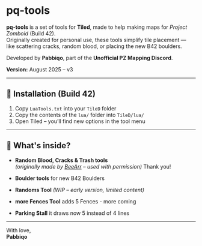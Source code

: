 # pq-tools

**pq-tools** is a set of tools for **Tiled**, made to help making maps for *Project Zomboid* (Build 42).  
Originally created for personal use, these tools simplify tile placement — like scattering cracks, random blood, or placing the new B42 boulders.

Developed by **Pabbiqo**, part of the **Unofficial PZ Mapping Discord**.

**Version:** August 2025 – v3

---

## 🔧 Installation (Build 42)

1. Copy `LuaTools.txt` into your `TileD` folder  
2. Copy the contents of the `lua/` folder into `TileD/lua/`  
3. Open Tiled – you’ll find new options in the tool menu

---

## 🧱 What's inside?

- **Random Blood, Cracks & Trash tools**  
  *(originally made by [BeeArr](https://github.com/TheBeeArr/beearr-tiles-and-tools/tree/main) – used with permission)* Thank you!

- **Boulder tools** for new B42 Boulders

- **Randoms Tool** *(WIP – early version, limited content)*

- **more Fences Tool** adds 5 Fences - more coming

- **Parking Stall** it draws now 5 instead of 4 lines

---

With love,  
**Pabbiqo**

